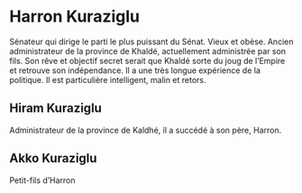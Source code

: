 # Harron Kuraziglu
 Sénateur qui dirige le parti le plus puissant du Sénat. Vieux et obèse. Ancien administrateur de la province de Khaldé, actuellement administrée par son fils. Son rêve et objectif secret serait que Khaldé sorte du joug de l’Empire et retrouve son indépendance. Il a une très longue expérience de la politique. Il est particulière intelligent, malin et retors.

## Hiram Kuraziglu
Administrateur de la province de Kaldhé, il a succédé à son père, Harron.

## Akko Kuraziglu
Petit-fils d’Harron
